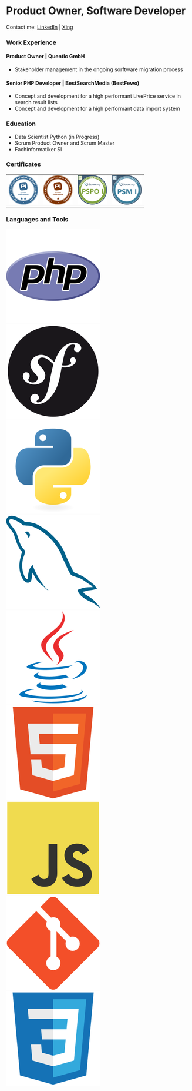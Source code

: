 # Product Owner, Software Developer

Contact me: [LinkedIn](https://www.linkedin.com/in/danielbarty/) | [Xing](https://www.xing.com/profile/Daniel_Barty/)

### Work Experience
#### Product Owner | Quentic GmbH
- Stakeholder management in the ongoing sorftware migration process

#### Senior PHP Developer | BestSearchMedia (BestFewo)
- Concept and development for a high performant LivePrice service in search result lists
- Concept and development for a high performant data import system

### Education
- Data Scientist Python (in Progress)
- Scrum Product Owner and Scrum Master
- Fachinformatiker SI

### Certificates

<table>
  <tr>
    <td>
      <a href="https://verify.openedg.org/?id=2rHu.qR6p.NFQi">
        <img src="assets/img/badges/pcap.png" alt="Logo: PCAP – Certified Associate in Python Programming" title="Visit OpenEDG" class="cert-logo">
      </a>
    </td>
    <td>
      <a href="https://verify.openedg.org/?id=t4m7.SRca.z3MD">
        <img src="assets/img/badges/pcep.png" alt="Logo: PCEP – Certified Entry-Level Python Programmer" title="Visit OpenEDG" class="cert-logo">
      </a>
    </td>
    <td>
      <a href="https://verify.openedg.org/?id=t4m7.SRca.z3MD">
        <img src="assets/img/badges/pspo1.png" alt="Logo: Professional Scrum Product Owner™ I (PSPO I)" title="Visit Credly.com" class="cert-logo">
      </a>
    </td>
    <td>
      <a href="https://verify.openedg.org/?id=t4m7.SRca.z3MD">
        <img src="assets/img/badges/psm1.png" alt="Logo: Professional Scrum Master™ I (PSM I)" title="Visit Credly.com" class="cert-logo">
      </a>
    </td>
  </tr>
</table>

### Languages and Tools

<div>
  <img src="https://raw.githubusercontent.com/devicons/devicon/master/icons/php/php-original.svg" alt="PHP" title="PHP" class="lt-logo">&nbsp;
  <img src="https://raw.githubusercontent.com/devicons/devicon/master/icons/symfony/symfony-original.svg" alt="Symfony" title="Symfony" class="lt-logo">&nbsp;
  <img src="https://raw.githubusercontent.com/devicons/devicon/master/icons/python/python-original.svg" alt="Python" title="Python" class="lt-logo">&nbsp;
  <img src="https://raw.githubusercontent.com/devicons/devicon/master/icons/mysql/mysql-original.svg" alt="MySQL" title="MySQL" class="lt-logo">&nbsp;
  <img src="https://raw.githubusercontent.com/devicons/devicon/master/icons/java/java-original.svg" alt="Java" title="Java" class="lt-logo">&nbsp;
  <img src="https://raw.githubusercontent.com/devicons/devicon/master/icons/html5/html5-original.svg" alt="HTML5" title="HTML5" class="lt-logo">&nbsp;
  <img src="https://raw.githubusercontent.com/devicons/devicon/master/icons/javascript/javascript-original.svg" alt="JavaScript" title="JavaScript" class="lt-logo">&nbsp;
  <img src="https://raw.githubusercontent.com/devicons/devicon/master/icons/git/git-original.svg" alt="GIT" title="GIT" class="lt-logo">&nbsp;
  <img src="https://raw.githubusercontent.com/devicons/devicon/master/icons/css3/css3-original.svg" alt="CSS3" title="CSS3" class="lt-logo">&nbsp;
</div>





